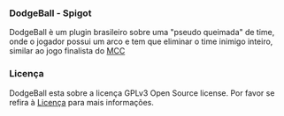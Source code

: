 ### **DodgeBall - Spigot** #

DodgeBall è um plugin brasileiro sobre uma "pseudo queimada" de time, onde o jogador possui um arco e tem que eliminar o time inimigo inteiro, similar ao jogo finalista do [MCC](https://noxcrew.com/mcc)

### **Licença**  #

DodgeBall esta sobre a licença GPLv3 Open Source license. Por favor se refira à [Licença](https://github.com/ShiftSad/DodgeBall-Spigot/blob/master/LICENSE.txt) para mais informações.
